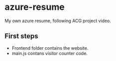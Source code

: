 # azure-resume
My own azure resume, following ACG project video.

## First steps

- Frontend folder contains the website.
- main.js contans visitor counter code.
  
  